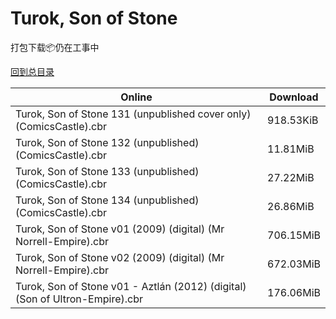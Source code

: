 # Turok, Son of Stone

打包下载📦仍在工事中

[回到总目录](/Catalogs.md)







Online | Download
--- | ---
Turok, Son of Stone 131 (unpublished cover only) (ComicsCastle).cbr | 918.53KiB
Turok, Son of Stone 132 (unpublished) (ComicsCastle).cbr | 11.81MiB
Turok, Son of Stone 133 (unpublished) (ComicsCastle).cbr | 27.22MiB
Turok, Son of Stone 134 (unpublished) (ComicsCastle).cbr | 26.86MiB
Turok, Son of Stone v01 (2009) (digital) (Mr Norrell-Empire).cbr | 706.15MiB
Turok, Son of Stone v02 (2009) (digital) (Mr Norrell-Empire).cbr | 672.03MiB
Turok, Son of Stone v01 - Aztlán (2012) (digital) (Son of Ultron-Empire).cbr | 176.06MiB